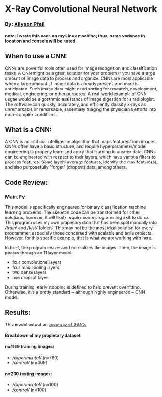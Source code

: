 # X-Ray Convolutional Neural Network
### By: [Allyson Pfeil](github.com/allysonpfeil)

#### note: I wrote this code on my Linux machine; thus, some variance in location and console will be noted.

## When to use a CNN:
CNNs are powerful tools often used for image recognition and classification tasks. A CNN might be a great solution for your problem if you have a large amount of image data to process and organize. CNNs are most applicable when a large amount of image data is already present, and more is anticipated. Such image data might need sorting for research, development, medical, engineering, or other purposes. A real-world example of CNN usgae would be algorithmic assistance of image digestion for a radiologist. The software can quickly, accurately, and efficiently classify x-rays as unremarkable or remarkable, essentially triaging the physician's efforts into more complex conditions. 

## What is a CNN:
A CNN is an artificial intelligence algorithm that maps features from images. CNNs often have a basic structure, and require hyperparameter/model engineering to properly learn and apply that learning to unseen data. CNNs can be engineered with respect to their layers, which have various filters to process features. Some layers average features, identify the max feature(s), and also purposefully "forget" (dropout) data, among others. 

## Code Review:

### [Main.Py](main.py)

This model is specifically engineered for binary classification machine learning problems. The skeleton code can be transformed for other solutions; however, it will likely require some programming skill to do so. This program uses my own propietary data that has been split manually into */train/* and */test/* folders. This may not be the most ideal solution for every programmer, especially those concerned with scalable and agile projects. However, for this specific example, that is what we are working with here. 

In brief, the program resizes and normalizes the images. Then, the image is passes through an 11 layer model:
  * four convolutional layers
  * four max pooling layers
  * two dense layers
  * one dropout layer

During training, early stopping is defined to help prevent overfitting. Otherwise, it is a pretty standard ~ although highly engineered ~ CNN model. 

## Results:

This model output an [accuracy of 96.5%](https://github.com/allysonpfeil/xray_CNN/blob/main/Screenshot%20from%202023-10-06%2019-29-05.png)

#### Breakdown of my propietary dataset:
#### n=1169 training images:
  * */experimental/* (n=760)
  * */control/* (n=409)

#### n=200 testing images:
  * */experimental/* (n=100)
  * */control/* (n=100)
